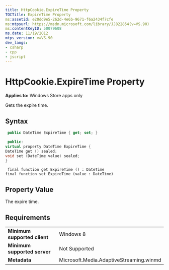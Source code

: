 ```yaml
---
title: HttpCookie.ExpireTime Property
TOCTitle: ExpireTime Property
ms:assetid: e20dd9e5-262d-4e6b-9671-f6a2434f7cfe
ms:mtpsurl: https://msdn.microsoft.com/library/JJ822854(v=VS.90)
ms:contentKeyID: 50079608
ms.date: 11/19/2012
mtps_version: v=VS.90
dev_langs:
- csharp
- cpp
- jscript
---
```


# HttpCookie.ExpireTime Property

**Applies to:** Windows Store apps only

Gets the expire time.

## Syntax

```csharp
 public DateTime ExpireTime { get; set; }
```

```cpp
 public:
virtual property DateTime ExpireTime {
DateTime get () sealed;
void set (DateTime value) sealed;
}
```

```jscript
 final function get ExpireTime () : DateTime
final function set ExpireTime (value : DateTime)
```

## Property Value

The expire time.

## Requirements

|||
|--- |--- |
|**Minimum supported client**|Windows 8|
|**Minimum supported server**|Not Supported|
|**Metadata**|Microsoft.Media.AdaptiveStreaming.winmd|

